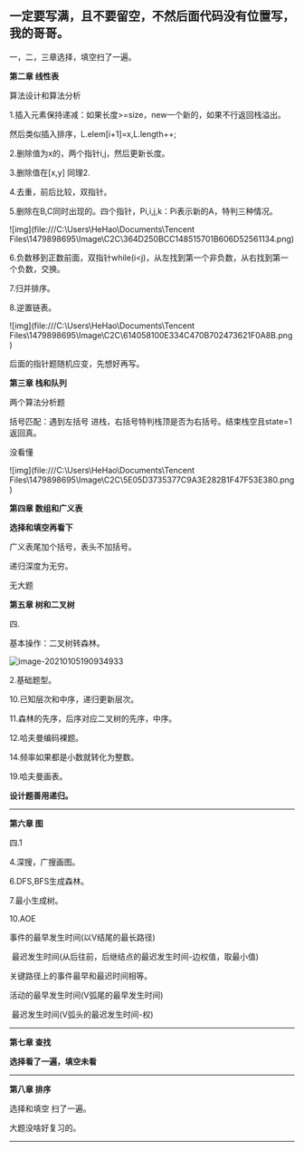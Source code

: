 ## 一定要写满，且不要留空，不然后面代码没有位置写，我的哥哥。

一，二，三章选择，填空扫了一遍。

**第二章 线性表**

算法设计和算法分析

1.插入元素保持递减：如果长度>=size，new一个新的，如果不行返回栈溢出。

然后类似插入排序，L.elem[i+1]=x,L.length++;

2.删除值为x的，两个指针i,j，然后更新长度。

3.删除值在[x,y] 同理2.

4.去重，前后比较，双指针。

5.删除在B,C同时出现的。四个指针，Pi,i,j,k：Pi表示新的A，特判三种情况。

![img](file:///C:\Users\HeHao\Documents\Tencent Files\1479898695\Image\C2C\364D250BCC148515701B606D52561134.png)

6.负数移到正数前面，双指针while(i<j)，从左找到第一个非负数，从右找到第一个负数，交换。

7.归并排序。

8.逆置链表。

![img](file:///C:\Users\HeHao\Documents\Tencent Files\1479898695\Image\C2C\614058100E334C470B702473621F0A8B.png)

后面的指针题随机应变，先想好再写。

**第三章 栈和队列**

两个算法分析题

括号匹配：遇到左括号 进栈，右括号特判栈顶是否为右括号。结束栈空且state=1 返回真。

没看懂

![img](file:///C:\Users\HeHao\Documents\Tencent Files\1479898695\Image\C2C\5E05D3735377C9A3E282B1F47F53E380.png)

**第四章 数组和广义表**

**选择和填空再看下**

广义表尾加个括号，表头不加括号。

递归深度为无穷。

无大题 

**第五章 树和二叉树**

四.

基本操作：二叉树转森林。

![image-20210105190934933](C:\Users\HeHao\AppData\Roaming\Typora\typora-user-images\image-20210105190934933.png)

2.基础题型。

10.已知层次和中序，递归更新层次。

11.森林的先序，后序对应二叉树的先序，中序。

12.哈夫曼编码裸题。

14.频率如果都是小数就转化为整数。

19.哈夫曼画表。

**设计题善用递归。**

---

**第六章 图**

四.1

4.深搜，广搜画图。

6.DFS,BFS生成森林。

7.最小生成树。

10.AOE   

事件的最早发生时间(以V结尾的最长路径)

​		    最迟发生时间(从后往前，后继结点的最迟发生时间-边权值，取最小值)

关键路径上的事件最早和最迟时间相等。

活动的最早发生时间(V弧尾的最早发生时间)

​			最迟发生时间(V弧头的最迟发生时间-权)

---

**第七章 查找**

**选择看了一遍，填空未看**

---

**第八章 排序**

选择和填空 扫了一遍。

大题没啥好复习的。

---

